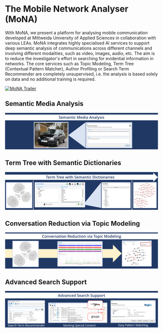 # The Mobile Network Analyser (MoNA)
With MoNA, we present a platform for analysing mobile communication developed at Mittweida University of Applied Sciences in collaboration with various LEAs. MoNA integrates highly specialised AI services to support deep semantic analysis of communications across different channels and involving different modalities, such as video, images, audio, etc. The aim is to reduce the investigator's effort in searching for evidential information in networks. The core services such as Topic Modeling, Term Tree (Contextual Pattern Matcher), Author Profiling or Search Term Recommender are completely unsupervised, i.e. the analysis is based solely on data and no additional training is required.

[![MoNA Trailer](https://img.youtube.com/vi/CizA543R_1s/maxresdefault.jpg)](https://www.youtube.com/embed/CizA543R_1s)

## Semantic Media Analysis
![Semantic Media Analysis](images/semantic_media_analysis.png)

## Term Tree with Semantic Dictionaries
![Term Tree with Semantic Dictionaries](images/termtree.png)

## Conversation Reduction via Topic Modeling
![Conversation Reduction via Topic Modeling](images/topic_modeling.png)

## Advanced Search Support
![Advanced Search Support](images/search_support.png)
